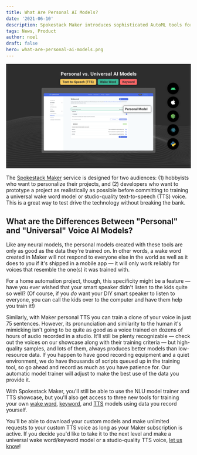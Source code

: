```yaml
---
title: What Are Personal AI Models?
date: '2021-06-10'
description: Spokestack Maker introduces sophisticated AutoML tools for creating personal AI models. What are they, and how should they be used?
tags: News, Product
author: noel
draft: false
hero: what-are-personal-ai-models.png
---
```


![What are Personal AI Models?](what-are-personal-ai-models.png)

The [Spokestack Maker](/pricing#maker) service is designed for two audiences: (1) hobbyists who want to personalize their projects, and (2) developers who want to prototype a project as realistically as possible before committing to training a universal wake word model or studio-quality text-to-speech (TTS) voice. This is a great way to test drive the technology without breaking the bank.

## What are the Differences Between "Personal" and "Universal" Voice AI Models?

Like any neural models, the personal models created with these tools are only as good as the data they're trained on. In other words, a wake word created in Maker will not respond to everyone else in the world as well as it does to you if it's shipped in a mobile app — it will only work reliably for voices that resemble the one(s) it was trained with.

For a home automation project, though, this specificity might be a feature — have you ever wished that your smart speaker didn't listen to the kids quite so well? (Of course, if you _do_ want your DIY smart speaker to listen to everyone, you can call the kids over to the computer and have them help you train it!)

Similarly, with Maker personal TTS you can train a clone of your voice in just 75 sentences. However, its pronunciation and similarity to the human it's mimicking isn't going to be quite as good as a voice trained on dozens of hours of audio recorded in a studio. It'll still be plenty recognizable — check out the voices on our showcase along with their training criteria — but high-quality samples, and lots of them, always produces better models than low-resource data. If you happen to have good recording equipment and a quiet environment, we do have thousands of scripts queued up in the training tool, so go ahead and record as much as you have patience for. Our automatic model trainer will adjust to make the best use of the data you provide it.

With Spokestack Maker, you'll still be able to use the NLU model trainer and TTS showcase, but you'll also get access to three new tools for training your own [wake word](/docs/concepts/wake-word), [keyword](/docs/concepts/keywords), and [TTS](/docs/concepts/tts) models using data you record yourself.

You'll be able to download your custom models and make unlimited requests to your custom TTS voice as long as your Maker subscription is active. If you decide you'd like to take it to the next level and make a universal wake word/keyword model or a studio-quality TTS voice, [let us know](mailto:hello@spokestack.io?subject=I%20want%20to%20know%20more%20about%20Spokestack's%20Universal%20voice%20models)!
